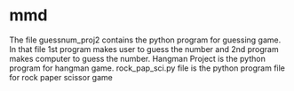 # mmd
The file guessnum_proj2 contains the python program for guessing game. In that file 1st program makes user to guess the number and 2nd program makes computer to guess the number.
Hangman Project is the python program for hangman game.
rock_pap_sci.py file is the python program file for rock paper scissor game 
